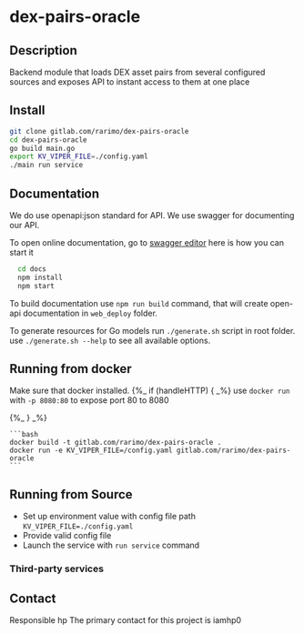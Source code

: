 # dex-pairs-oracle

## Description

Backend module that loads DEX asset pairs from several configured sources and exposes API to instant access to them at one place

## Install

  ```bash
  git clone gitlab.com/rarimo/dex-pairs-oracle
  cd dex-pairs-oracle
  go build main.go
  export KV_VIPER_FILE=./config.yaml
  ./main run service
  ```

## Documentation

We do use openapi:json standard for API. We use swagger for documenting our API.

To open online documentation, go to [swagger editor](http://localhost:8080/swagger-editor/) here is how you can start it
```bash
  cd docs
  npm install
  npm start
```
To build documentation use `npm run build` command,
that will create open-api documentation in `web_deploy` folder.

To generate resources for Go models run `./generate.sh` script in root folder.
use `./generate.sh --help` to see all available options.


## Running from docker 
  
Make sure that docker installed.
{%_ if (handleHTTP) { _%}
use `docker run ` with `-p 8080:80` to expose port 80 to 8080

{%_ } _%}

    ```bash
    docker build -t gitlab.com/rarimo/dex-pairs-oracle .
    docker run -e KV_VIPER_FILE=/config.yaml gitlab.com/rarimo/dex-pairs-oracle
    ```

## Running from Source

* Set up environment value with config file path `KV_VIPER_FILE=./config.yaml`
* Provide valid config file
* Launch the service with `run service` command



### Third-party services


## Contact

Responsible hp
The primary contact for this project is  iamhp0
